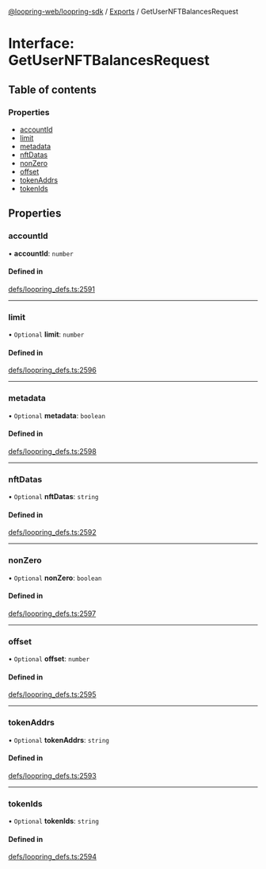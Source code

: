 [@loopring-web/loopring-sdk](../README.md) / [Exports](../modules.md) / GetUserNFTBalancesRequest

# Interface: GetUserNFTBalancesRequest

## Table of contents

### Properties

- [accountId](GetUserNFTBalancesRequest.md#accountid)
- [limit](GetUserNFTBalancesRequest.md#limit)
- [metadata](GetUserNFTBalancesRequest.md#metadata)
- [nftDatas](GetUserNFTBalancesRequest.md#nftdatas)
- [nonZero](GetUserNFTBalancesRequest.md#nonzero)
- [offset](GetUserNFTBalancesRequest.md#offset)
- [tokenAddrs](GetUserNFTBalancesRequest.md#tokenaddrs)
- [tokenIds](GetUserNFTBalancesRequest.md#tokenids)

## Properties

### accountId

• **accountId**: `number`

#### Defined in

[defs/loopring_defs.ts:2591](https://github.com/Loopring/loopring_sdk/blob/24fdf4c/src/defs/loopring_defs.ts#L2591)

___

### limit

• `Optional` **limit**: `number`

#### Defined in

[defs/loopring_defs.ts:2596](https://github.com/Loopring/loopring_sdk/blob/24fdf4c/src/defs/loopring_defs.ts#L2596)

___

### metadata

• `Optional` **metadata**: `boolean`

#### Defined in

[defs/loopring_defs.ts:2598](https://github.com/Loopring/loopring_sdk/blob/24fdf4c/src/defs/loopring_defs.ts#L2598)

___

### nftDatas

• `Optional` **nftDatas**: `string`

#### Defined in

[defs/loopring_defs.ts:2592](https://github.com/Loopring/loopring_sdk/blob/24fdf4c/src/defs/loopring_defs.ts#L2592)

___

### nonZero

• `Optional` **nonZero**: `boolean`

#### Defined in

[defs/loopring_defs.ts:2597](https://github.com/Loopring/loopring_sdk/blob/24fdf4c/src/defs/loopring_defs.ts#L2597)

___

### offset

• `Optional` **offset**: `number`

#### Defined in

[defs/loopring_defs.ts:2595](https://github.com/Loopring/loopring_sdk/blob/24fdf4c/src/defs/loopring_defs.ts#L2595)

___

### tokenAddrs

• `Optional` **tokenAddrs**: `string`

#### Defined in

[defs/loopring_defs.ts:2593](https://github.com/Loopring/loopring_sdk/blob/24fdf4c/src/defs/loopring_defs.ts#L2593)

___

### tokenIds

• `Optional` **tokenIds**: `string`

#### Defined in

[defs/loopring_defs.ts:2594](https://github.com/Loopring/loopring_sdk/blob/24fdf4c/src/defs/loopring_defs.ts#L2594)
